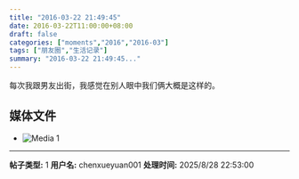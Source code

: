 ```yaml
---
title: "2016-03-22 21:49:45"
date: 2016-03-22T11:00:00+08:00
draft: false
categories: ["moments","2016","2016-03"]
tags: ["朋友圈","生活记录"]
summary: "2016-03-22 21:49:45..."
---
```


每次我跟男友出街，我感觉在别人眼中我们俩大概是这样的。

## 媒体文件

- ![Media 1](/Moments/photos/2016-03-22/201603222149450.jpg)

---

**帖子类型:** 1
**用户名:** chenxueyuan001
**处理时间:** 2025/8/28 22:53:00